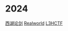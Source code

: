 # 2024

[西湖论剑](https://github.com/0RAYS/WriteUp/tree/main/2024/%E8%A5%BF%E6%B9%96%E8%AE%BA%E5%89%91)
[Realworld](https://github.com/0RAYS/WriteUp/tree/main/2024/RealworldCTF)
[L3HCTF](https://github.com/0RAYS/WriteUp/tree/main/2024/L3HCTF)
